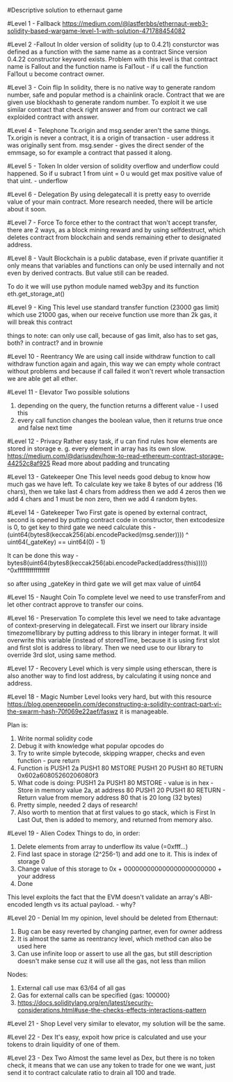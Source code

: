 #Descriptive solution to ethernaut game

#Level 1 - Fallback
 https://medium.com/@lastferbbs/ethernaut-web3-solidity-based-wargame-level-1-with-solution-471788454082

#Level 2 -Fallout
In older version of solidity (up to 0.4.21) consturctor was defined as a function with the same name as a contract
Since version 0.4.22 constructor keyword exists.
Problem with this level is that contract name is Fallout and the function name is Fal1out - if u call the function Fal1out u become contract owner.

#Level 3 - Coin flip
In solidity, there is no native way to generate random number, safe and popular method is a chainlink oracle.
Contract that we are given use blockhash to generate random number.
To exploit it we use similar contract that check right answer and from our contract we call exploided contract with answer.

#Level 4 - Telephone
Tx.origin and msg.sender aren't the same things. 
Tx.origin is never a contract, it is a origin of transaction - user address it was originally sent from.
msg.sender - gives the direct sender of the emmsage, so for example a contract that passed it along.

#Level 5 - Token
In older version of solidity overflow and underflow could happened.
So if u subract 1 from uint = 0 u would get max positive value of that uint. - underflow

#Level 6 - Delegation
By using delegatecall it is pretty easy to override value of your main contract.
More research needed, there will be article about it soon.

#Level 7 - Force
To force ether to the contract that won't accept transfer, there are 2 ways, as a block mining reward and by using selfdestruct, which deletes contract from blockchain and sends remaining ether to designated address.

#Level 8 - Vault
Blockchain is a public database, even if private quantifier it only means that variables and functions can only be used internally and not even by derived contracts. But value still can be readed.

To do it we will use python module named web3py and its function eth.get_storage_at()

#Level 9 - King
This level use standard transfer function (23000 gas limit) which use 21000 gas, when our receive function use more than 2k gas, it will break this contract

things to note: can only use call, because of gas limit, also has to set gas, both? in contract? and in brownie

#Level 10 - Reentrancy
We are using call inside withdraw function to call withdraw function again and again, this way we can empty whole contract without problems and because if call failed it won't revert whole transaction we are able get all ether.

#Level 11 - Elevator
Two possible solutions
1. depending on the query, the function returns a different value - I used this
2. every call function changes the boolean value, then it returns true once and false next time

#Level 12 - Privacy
Rather easy task, if u can find rules how elements are stored in storage e. g. every element in array has its own slow.
https://medium.com/@dariusdev/how-to-read-ethereum-contract-storage-44252c8af925
Read more about padding and truncating

#Level 13 - Gatekeeper One
This level needs good debug to know how much gas we have left. To calculate key we take 8 bytes of our address (16 chars), then we take last 4 chars from address then we add 4 zeros then we add 4 chars and 1 must be non zero, then we add 4 random bytes. 

#Level 14 - Gatekeeper Two
First gate is opened by external contract, second is opened by putting contract code in constructor, then extcodesize is 0, to get key to third gate we need calculate this -  (uint64(bytes8(keccak256(abi.encodePacked(msg.sender)))) ^ uint64(_gateKey) == uint64(0) - 1)

It can be done this way - bytes8(uint64(bytes8(keccak256(abi.encodePacked(address(this))))) ^0xffffffffffffffff

so after using _gateKey in third gate we will get max value of uint64

#Level 15  - Naught Coin
To complete level we need to use transferFrom and let other contract approve to transfer our coins.

#Level 16 - Preservation
To complete this level we need to take advantage of context-preserving in delegatecall. First we insert our library inside timezome1library by putting address to this library in integer format. It will overwrite this variable (instead of storedTime, because it is using first slot and first slot is address to library. Then we need use to our library to override 3rd slot, using same method.

#Level 17 - Recovery
Level which is very simple using etherscan, there is also another way to find lost address, by calculating it using nonce and address.

#Level 18 - Magic Number
Level looks very hard, but with this resource https://blog.openzeppelin.com/deconstructing-a-solidity-contract-part-vi-the-swarm-hash-70f069e22aef/faswz
it is manageable.

Plan is:
1. Write normal solidity code
2. Debug it with knowledge what popular opcodes do
3. Try to write simple bytecode, skipping wrapper, checks and even function - pure return
4. Function is PUSH1 2a PUSH1 80 MSTORE PUSH1 20 PUSH1 80 RETURN 0x602a60805260206080f3
5. What code is doing: PUSH1 2a PUSH1 80 MSTORE - value is in hex - Store in memory value 2a, at address 80
PUSH1 20 PUSH1 80 RETURN - Return value from memory address 80 that is 20 long (32 bytes)
6. Pretty simple, needed 2 days of research!
7. Also worth to mention that at first values to go stack, which is First In Last Out, then is added to memory, and returned from memory also.

#Level 19 - Alien Codex
Things to do, in order:
1. Delete elements from array to underflow its value (=0xfff...)
2. Find last space in storage (2^256-1) and add one to it. This is index of storage 0
3. Change value of this storage to 0x + 000000000000000000000000 + your address
4. Done

This level exploits the fact that the EVM doesn't validate an array's ABI-encoded length vs its actual payload. - why?

#Level 20 - Denial
Im my opinion, level should be deleted from Ethernaut:
1. Bug can be easy reverted by changing partner, even for owner address
2. It is almost the same as reentrancy level, which method can also be used here
3. Can use infinite loop or assert to use all the gas, but still description doesn't make sense cuz it will use all the gas, not less than milion

Nodes:
1. External call use max 63/64 of all gas
2. Gas for external calls can be specified {gas: 100000}
3. https://docs.soliditylang.org/en/latest/security-considerations.html#use-the-checks-effects-interactions-pattern

#Level 21 - Shop
Level very similar to elevator, my solution will be the same.

#Level 22 - Dex
It's easy, expoit how price is calculated and use your tokens to drain liquidity of one of them.

#Level 23 - Dex Two
Almost the same level as Dex, but there is no token check, it means that we can use any token to trade for one we want, just send it to contract
calculate ratio to drain all 100 and trade.
